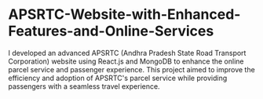 # APSRTC-Website-with-Enhanced-Features-and-Online-Services
I developed an advanced APSRTC (Andhra Pradesh State Road Transport Corporation) website using React.js and MongoDB to enhance the online parcel service and passenger experience. This project aimed to improve the efficiency and adoption of APSRTC's parcel service while providing passengers with a seamless travel experience.
